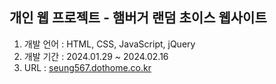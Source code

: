 <h2>개인 웹 프로젝트 - 햄버거 랜덤 초이스 웹사이트</h2>

1. 개발 언어 : HTML, CSS, JavaScript, jQuery
2. 개발 기간 : 2024.01.29 ~ 2024.02.16
3. URL : [<a href="[seung567.dothome.co.kr](http://seung567.dothome.co.kr/index.html)"> seung567.dothome.co.kr </a>](http://seung567.dothome.co.kr/index.html)

